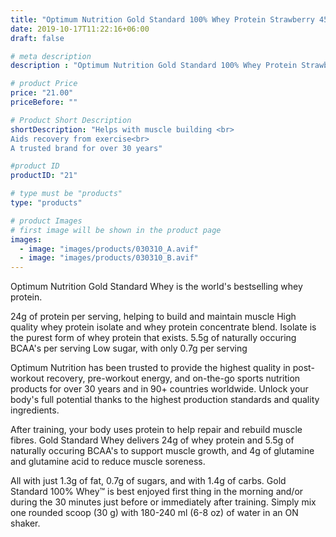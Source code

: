 ```yaml
---
title: "Optimum Nutrition Gold Standard 100% Whey Protein Strawberry 450g"
date: 2019-10-17T11:22:16+06:00
draft: false

# meta description
description : "Optimum Nutrition Gold Standard 100% Whey Protein Strawberry 450g"

# product Price
price: "21.00"
priceBefore: ""

# Product Short Description
shortDescription: "Helps with muscle building <br>
Aids recovery from exercise<br>
A trusted brand for over 30 years"

#product ID
productID: "21"

# type must be "products"
type: "products"

# product Images
# first image will be shown in the product page
images:
  - image: "images/products/030310_A.avif"
  - image: "images/products/030310_B.avif"
---
```


Optimum Nutrition Gold Standard Whey is the world's bestselling whey protein.


24g of protein per serving, helping to build and maintain muscle
High quality whey protein isolate and whey protein concentrate blend. Isolate is the purest form of whey protein that exists.
5.5g of naturally occuring BCAA's per serving
Low sugar, with only 0.7g per serving

Optimum Nutrition has been trusted to provide the highest quality in post-workout recovery, pre-workout energy, and on-the-go sports nutrition products for over 30 years and in 90+ countries worldwide. Unlock your body's full potential thanks to the highest production standards and quality ingredients.


After training, your body uses protein to help repair and rebuild muscle fibres. Gold Standard Whey delivers 24g of whey protein and 5.5g of naturally occuring BCAA's to support muscle growth, and 4g of glutamine and glutamine acid to reduce muscle soreness.


All with just 1.3g of fat, 0.7g of sugars, and with 1.4g of carbs. Gold Standard 100% Whey™ is best enjoyed first thing in the morning and/or during the 30 minutes just before or immediately after training. Simply mix one rounded scoop (30 g) with 180-240 ml (6-8 oz) of water in an ON shaker.
